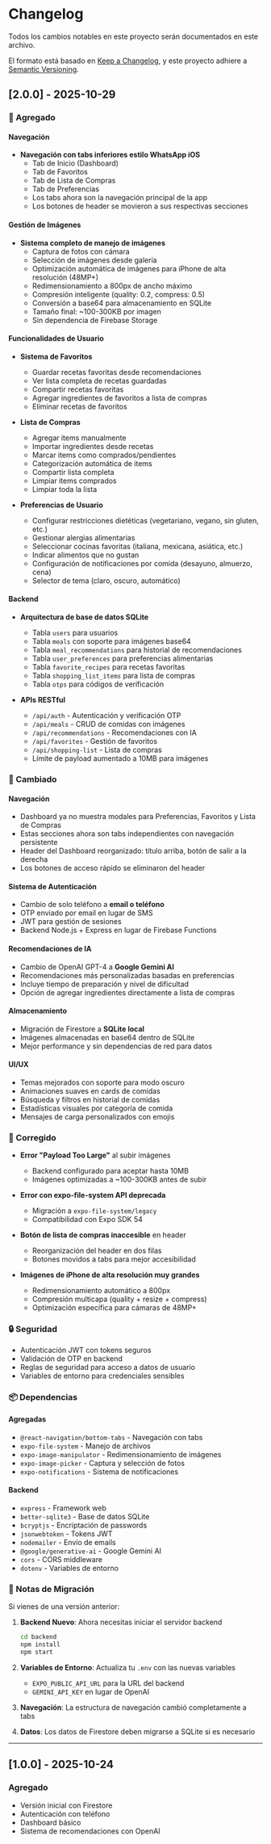 # Changelog

Todos los cambios notables en este proyecto serán documentados en este archivo.

El formato está basado en [Keep a Changelog](https://keepachangelog.com/es-ES/1.0.0/),
y este proyecto adhiere a [Semantic Versioning](https://semver.org/lang/es/).

## [2.0.0] - 2025-10-29

### 🎉 Agregado

#### Navegación
- **Navegación con tabs inferiores estilo WhatsApp iOS**
  - Tab de Inicio (Dashboard)
  - Tab de Favoritos
  - Tab de Lista de Compras
  - Tab de Preferencias
  - Los tabs ahora son la navegación principal de la app
  - Los botones de header se movieron a sus respectivas secciones

#### Gestión de Imágenes
- **Sistema completo de manejo de imágenes**
  - Captura de fotos con cámara
  - Selección de imágenes desde galería
  - Optimización automática de imágenes para iPhone de alta resolución (48MP+)
  - Redimensionamiento a 800px de ancho máximo
  - Compresión inteligente (quality: 0.2, compress: 0.5)
  - Conversión a base64 para almacenamiento en SQLite
  - Tamaño final: ~100-300KB por imagen
  - Sin dependencia de Firebase Storage

#### Funcionalidades de Usuario
- **Sistema de Favoritos**
  - Guardar recetas favoritas desde recomendaciones
  - Ver lista completa de recetas guardadas
  - Compartir recetas favoritas
  - Agregar ingredientes de favoritos a lista de compras
  - Eliminar recetas de favoritos

- **Lista de Compras**
  - Agregar items manualmente
  - Importar ingredientes desde recetas
  - Marcar items como comprados/pendientes
  - Categorización automática de items
  - Compartir lista completa
  - Limpiar items comprados
  - Limpiar toda la lista

- **Preferencias de Usuario**
  - Configurar restricciones dietéticas (vegetariano, vegano, sin gluten, etc.)
  - Gestionar alergias alimentarias
  - Seleccionar cocinas favoritas (italiana, mexicana, asiática, etc.)
  - Indicar alimentos que no gustan
  - Configuración de notificaciones por comida (desayuno, almuerzo, cena)
  - Selector de tema (claro, oscuro, automático)

#### Backend
- **Arquitectura de base de datos SQLite**
  - Tabla `users` para usuarios
  - Tabla `meals` con soporte para imágenes base64
  - Tabla `meal_recommendations` para historial de recomendaciones
  - Tabla `user_preferences` para preferencias alimentarias
  - Tabla `favorite_recipes` para recetas favoritas
  - Tabla `shopping_list_items` para lista de compras
  - Tabla `otps` para códigos de verificación

- **APIs RESTful**
  - `/api/auth` - Autenticación y verificación OTP
  - `/api/meals` - CRUD de comidas con imágenes
  - `/api/recommendations` - Recomendaciones con IA
  - `/api/favorites` - Gestión de favoritos
  - `/api/shopping-list` - Lista de compras
  - Límite de payload aumentado a 10MB para imágenes

### 🔄 Cambiado

#### Navegación
- Dashboard ya no muestra modales para Preferencias, Favoritos y Lista de Compras
- Estas secciones ahora son tabs independientes con navegación persistente
- Header del Dashboard reorganizado: título arriba, botón de salir a la derecha
- Los botones de acceso rápido se eliminaron del header

#### Sistema de Autenticación
- Cambio de solo teléfono a **email o teléfono**
- OTP enviado por email en lugar de SMS
- JWT para gestión de sesiones
- Backend Node.js + Express en lugar de Firebase Functions

#### Recomendaciones de IA
- Cambio de OpenAI GPT-4 a **Google Gemini AI**
- Recomendaciones más personalizadas basadas en preferencias
- Incluye tiempo de preparación y nivel de dificultad
- Opción de agregar ingredientes directamente a lista de compras

#### Almacenamiento
- Migración de Firestore a **SQLite local**
- Imágenes almacenadas en base64 dentro de SQLite
- Mejor performance y sin dependencias de red para datos

#### UI/UX
- Temas mejorados con soporte para modo oscuro
- Animaciones suaves en cards de comidas
- Búsqueda y filtros en historial de comidas
- Estadísticas visuales por categoría de comida
- Mensajes de carga personalizados con emojis

### 🐛 Corregido

- **Error "Payload Too Large"** al subir imágenes
  - Backend configurado para aceptar hasta 10MB
  - Imágenes optimizadas a ~100-300KB antes de subir

- **Error con expo-file-system API deprecada**
  - Migración a `expo-file-system/legacy`
  - Compatibilidad con Expo SDK 54

- **Botón de lista de compras inaccesible** en header
  - Reorganización del header en dos filas
  - Botones movidos a tabs para mejor accesibilidad

- **Imágenes de iPhone de alta resolución muy grandes**
  - Redimensionamiento automático a 800px
  - Compresión multicapa (quality + resize + compress)
  - Optimización específica para cámaras de 48MP+

### 🔒 Seguridad

- Autenticación JWT con tokens seguros
- Validación de OTP en backend
- Reglas de seguridad para acceso a datos de usuario
- Variables de entorno para credenciales sensibles

### 📦 Dependencias

#### Agregadas
- `@react-navigation/bottom-tabs` - Navegación con tabs
- `expo-file-system` - Manejo de archivos
- `expo-image-manipulator` - Redimensionamiento de imágenes
- `expo-image-picker` - Captura y selección de fotos
- `expo-notifications` - Sistema de notificaciones

#### Backend
- `express` - Framework web
- `better-sqlite3` - Base de datos SQLite
- `bcryptjs` - Encriptación de passwords
- `jsonwebtoken` - Tokens JWT
- `nodemailer` - Envío de emails
- `@google/generative-ai` - Google Gemini AI
- `cors` - CORS middleware
- `dotenv` - Variables de entorno

### 📝 Notas de Migración

Si vienes de una versión anterior:

1. **Backend Nuevo**: Ahora necesitas iniciar el servidor backend
   ```bash
   cd backend
   npm install
   npm start
   ```

2. **Variables de Entorno**: Actualiza tu `.env` con las nuevas variables
   - `EXPO_PUBLIC_API_URL` para la URL del backend
   - `GEMINI_API_KEY` en lugar de OpenAI

3. **Navegación**: La estructura de navegación cambió completamente a tabs

4. **Datos**: Los datos de Firestore deben migrarse a SQLite si es necesario

---

## [1.0.0] - 2025-10-24

### Agregado
- Versión inicial con Firestore
- Autenticación con teléfono
- Dashboard básico
- Sistema de recomendaciones con OpenAI
